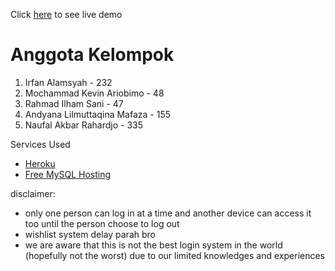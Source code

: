 Click [here](https://movieflix-gdsc.herokuapp.com/) to see live demo

# Anggota Kelompok
1. Irfan Alamsyah - 232
2. Mochammad Kevin Ariobimo - 48
3. Rahmad Ilham Sani - 47
4. Andyana Lilmuttaqina Mafaza - 155
5. Naufal Akbar Rahardjo - 335

Services Used
- [Heroku](https://dashboard.heroku.com/)
- [Free MySQL Hosting](www.freemysqlhosting.net)

disclaimer:
- only one person can log in at a time and another device can access it too until the person choose to log out
- wishlist system delay parah bro
- we are aware that this is not the best login system in the world (hopefully not the worst) due to our limited knowledges and experiences
